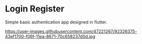 # Login Register

Simple basic authentication app designed in flutter.

https://user-images.githubusercontent.com/47221267/92326375-43ef1700-f06f-11ea-8671-70c658237d0d.jpg


